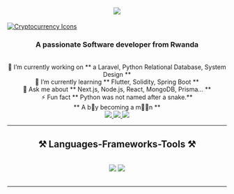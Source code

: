 <h1 style="text-align: center;">
    <img src="https://readme-typing-svg.herokuapp.com?font=Righteous&size=35&center=true&vCenter=true&width=500&height=70&duration=4000&lines=Hi+There!+👋;I'm+Jean+Aime+IRAGUHA!;A+Frontend+Developer!;A+Mobile+Developer!;Python+developer;A+System+Designer!;Relational+Database+Developer;Machine+Learning+Developer" />
</h1>

<a href="https://pin.it/6Ml8gT7rA" target="_blank">
    <img src="https://static.vecteezy.com/system/resources/previews/006/181/890/non_2x/crypto-currency-icons-background-digital-money-exchange-of-blockchain-technology-banner-cryptocurrency-mining-and-financial-concept-vector.jpg" alt="Cryptocurrency Icons" />
</a>

<h3 style="text-align: center;">A passionate Software developer from Rwanda</h3>

<br/>

<div style="text-align: center;">
    🔭 I’m currently working on ** a Laravel, Python Relational Database, System Design **<br>
    🌱 I’m currently learning ** Flutter, Solidity, Spring Boot **<br>
    💬 Ask me about ** Next.js, Node.js, React, MongoDB, Prisma... **<br>
    ⚡ Fun fact ** Python was not named after a snake.**<br>
     ** A b👦y becoming a m🧔‍♂️n **
</div>

<div style="text-align: center;"> 
    <a href="mailto:jeanaimeiraguha@gmail.com">
        <img src="https://img.shields.io/badge/Gmail-333333?style=for-the-badge&logo=gmail&logoColor=red" />
    </a>
    <a href="#"> 
        <img src="https://img.shields.io/badge/Discord-7289DA?style=for-the-badge&logo=discord&logoColor=white" target="_blank" /> 
    </a>
    <a href="https://iraguha-jeanaime.netlify.app" target="_blank">
        <img src="https://img.shields.io/badge/Portfolio-FF5722?style=for-the-badge&logo=todoist&logoColor=white" target="_blank" />
    </a>
</div>

<hr/>


<h2 style="text-align: center;">⚒️ Languages-Frameworks-Tools ⚒️</h2>
<br/>
<div style="text-align: center;">
    <img src="https://skillicons.dev/icons?i=typescript,javascript,nextjs,react,bootstrap,mui,tailwind,dart,redux,flutter" />
    <img src="https://skillicons.dev/icons?i=nodejs,python,spring,cpp,express,supabase,mongodb,c,java,go,mysql,prisma,solidity" /><br>
</div>

<br/>
<hr/>
